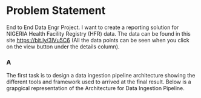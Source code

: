 # Problem Statement 
End to End Data Engr Project.
  I want to create a reporting solution for NIGERIA Health Facility Registry (HFR) data. The data can be found in this site https://bit.ly/3lVu5C6 (All the data points can be seen when you click on the view button under the details column). 

### A 
 The first task is to design a data ingestion pipeline architecture showing the different tools and framework used to arrived at the final result. Below is a grapgical representation of the Architecture for Data Ingestion Pipeline.
  
